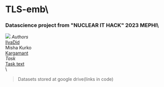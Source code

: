 # TLS-emb\
### Datascience project from "NUCLEAR IT HACK" 2023 MEPHI\
![](https://github.com/kargamant/TLS-emb/assets/54020145/80d1bcb3-aef2-44ea-9f92-f660d02a8557)
_Authors_\
[IlyaDid](https://github.com/IlyaDid)\
Misha Kurko\
[Kargamant](https://github.com/kargamant)\
_Task_\
[Task text](https://github.com/kargamant/TLS-emb/files/11939832/_._._.pdf)\
\
>Datasets stored at google drive(links in code)
